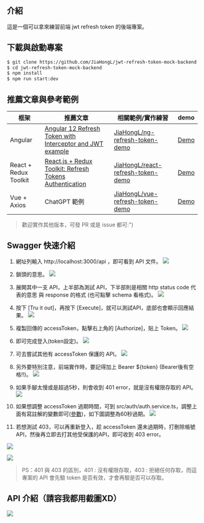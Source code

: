 ## 介紹

這是一個可以拿來練習前端 jwt refresh token 的後端專案。

## 下載與啟動專案

```bash
$ git clone https://github.com/JiaHongL/jwt-refresh-token-mock-backend.git
$ cd jwt-refresh-token-mock-backend
$ npm install
$ npm run start:dev
```

## 推薦文章與參考範例

| 框架 | 推薦文章 | 相關範例/實作練習 | demo |
| -------- | -------- | -------- | -------- |
| Angular     | [Angular 12 Refresh Token with Interceptor and JWT example](https://www.bezkoder.com/angular-12-refresh-token/)  | [JiaHongL/ng-refresh-token-demo](https://github.com/JiaHongL/ng-refresh-token-demo)  | [Demo](https://jiahongl.github.io/ng-refresh-token-demo/#/login) |
| React + Redux Toolkit | [React.js + Redux Toolkit: Refresh Tokens Authentication](https://codevoweb.com/react-redux-toolkit-refresh-token-authentication/)| [JiaHongL/react-refresh-token-demo](https://github.com/JiaHongL/react-refresh-token-demo) |  [Demo](https://jiahongl.github.io/react-refresh-token-demo/#/login) |
| Vue + Axios | ChatGPT 範例 | [JiaHongL/vue-refresh-token-demo](https://github.com/JiaHongL/vue-refresh-token-demo) |  [Demo](https://jiahongl.github.io/vue-refresh-token-demo/#/login) |

> 歡迎實作其他版本，可發 PR 或是 issue 都可:")

## Swagger 快速介紹

1. 網址列輸入 http://localhost:3000/api ，即可看到 API 文件。
![](https://i.imgur.com/kMEavx7.png)

2. 鎖頭的意思。
![](https://i.imgur.com/WUCYTqa.png)

3. 展開其中一支 API，上半部為測試 API，下半部則是相關 http status code 代表的意思 與 response 的格式 (也可點擊 schema 看格式)。
![](https://i.imgur.com/qduX1kd.png)

4. 按下 [Tru it out]，再按下 [Execute]，就可以測試API，底部也會顯示回應結果。
![](https://i.imgur.com/mRIyMwQ.png)

5. 複製回傳的 accessToken，點擊右上角的 [Authorize]，貼上 Token。
![](https://i.imgur.com/ZdsXQ6s.png)

6. 即可完成登入(token設定)。
![](https://i.imgur.com/8aUCcRe.png)

7. 可去嘗試其他有 accessToken 保護的 API。
![](https://i.imgur.com/sytNmms.png)

8. 另外要特別注意，前端實作時，要記得加上 Bearer ${token} (Bearer後有空格!!)。
![](https://i.imgur.com/zOt56tw.png)

9. 如果手腳太慢或是超過5秒，則會收到 401 error，就是沒有權限存取的 API。
![](https://i.imgur.com/Ppi8L0q.png)

10. 如果想調整 accessToken 過期時間，可到 src/auth/auth.service.ts，調整上面有寫註解的變數即可([參數](https://github.com/vercel/ms))，如下圖調整為60秒過期。
![](https://i.imgur.com/VW9Fdt7.png)

11. 若想測試 403，可以再重新登入，趁 accessToken 還未過期時，打刪除帳號API，然後再立即去打其他受保護的API，即可收到 403 error。

![](https://i.imgur.com/PhtrLqm.png)

![](https://i.imgur.com/E5LszOf.png)

> PS：401 與 403 的區別，401 : 沒有權限存取，403 : 拒絕任何存取，而這專案的 API 會先驗 token 是否有效，才會再驗是否可以存取。

## API 介紹（請容我都用截圖XD）

![](https://i.imgur.com/T6eZvCq.jpg)


